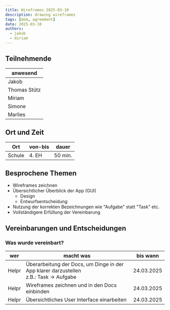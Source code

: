 ```yaml
---
title: Wireframes 2025-03-10
description: drawing wireframes
tags: [mom, agreement]
date: 2025-03-10
authors:
  - jakob
  - miriam
---
```


## Teilnehmende

| anwesend     |
|--------------|
| Jakob        |
| Thomas Stütz |
| Miriam       |
| Simone       |
| Marlies      |

## Ort und Zeit

| Ort    | von-bis | dauer   |
|--------|---------|---------|
| Schule | 4. EH   | 50 min. |

## Besprochene Themen

* Wireframes zeichnen
* Übersichtlicher Überblick der App (GUI)
  * Design
  * Entwurfsentscheidung
* Nutzung der korrekten Bezeichnungen wie "Aufgabe" statt "Task" etc.
* Vollständigere Erfüllung der Vereinbarung

## Vereinbarungen und Entscheidungen

### Was wurde vereinbart?

| wer      | macht was                                                                                  | bis wann   |
|----------|--------------------------------------------------------------------------------------------|------------|
| Helpr    | Überarbeitung der Docs, um Dinge in der App klarer darzustellen<br/> z.B.: Task -> Aufgabe | 24.03.2025 |
| Helpr    | Wireframes zeichnen und in den Docs einbinden                                              | 24.03.2025 |
| Helpr    | Übersichtliches User Interface einarbeiten                                                 | 24.03.2025 |
